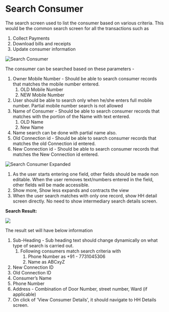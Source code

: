 # Search Consumer

The search screen used to list the consumer based on various criteria. This would be the common search screen for all the transactions such as

1. Collect Payments
2. Download bills and receipts
3. Update consumer information

![Search Consumer](../../../.gitbook/assets/image%20%2845%29.png)

The consumer can be searched based on these parameters -

1. Owner Mobile Number - Should be able to search consumer records that matches the mobile number entered.
   1. OLD Mobile Number
   2. NEW Mobile Number
2. User should be able to search only when he/she enters full mobile number. Partial mobile number search is not allowed
3. Name of Consumer - Should be able to search consumer records that matches with the portion of the Name with text entered.
   1. OLD Name
   2. New Name
4. Name search can be done with partial name also.
5. Old Connection id - Should be able to search consumer records that matches the old Connection id entered.
6. New Connection id - Should be able to search consumer records that matches the New Connection id entered.

![Search Consumer Expanded](../../../.gitbook/assets/image%20%2811%29.png)

1. As the user starts entering one field, other fields should be made non editable. When the user removes text/numbers entered in the field, other fields will be made accessible.
2. Show more, Show less expands and contracts the view
3. When the user search matches with only one record, show HH detail screen directly. No need to show intermediary search details screen.

**Search Result:**

![](../../../.gitbook/assets/image%20%2823%29.png)

The result set will have below information

1. Sub-Heading - Sub heading text should change dynamically on what type of search is carried out.
   1. Following consumers match search criteria with
      1. Phone Number as +91 - 7731045306
      2. Name as ABCxyZ
2. New Connection ID
3. Old Connection ID
4. Consumer’s Name
5. Phone Number
6. Address - Combination of Door Number, street number, Ward \(if applicable\)
7. On click of 'View Consumer Details', it should navigate to HH Details screen.

